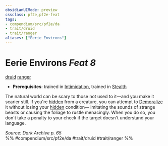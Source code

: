 ```yaml
---
obsidianUIMode: preview
cssclass: pf2e,pf2e-feat
tags:
- compendium/src/pf2e/da
- trait/druid
- trait/ranger
aliases: ["Eerie Environs"]
---
```

# Eerie Environs  *Feat 8*  
[druid](../../Rules/traits/druid.md)  [ranger](../../Rules/traits/ranger.md)  

- **Prerequisites**: trained in [Intimidation](../skills.md#Intimidation), trained in [Stealth](../skills.md#Stealth)

The natural world can be scary to those not used to it—and you make it scarier still. If you're [hidden](../../Rules/conditions.md#Hidden) from a creature, you can attempt to [Demoralize](../../Rules/actions/demoralize.md) it without losing your [hidden](../../Rules/conditions.md#Hidden) condition— imitating the sounds of strange beasts or causing the foliage to rustle menacingly. When you do so, you don't take a penalty to your check if the target doesn't understand your language.

*Source: Dark Archive p. 65*  
%% #compendium/src/pf2e/da #trait/druid #trait/ranger %%